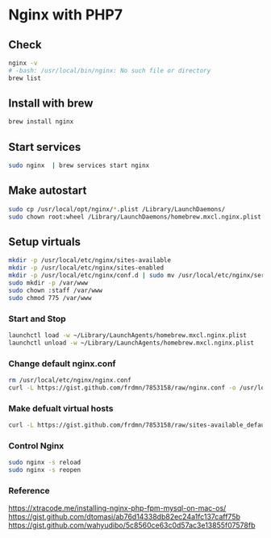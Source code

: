 # Nginx with PHP7

## Check

```bash
nginx -v
# -bash: /usr/local/bin/nginx: No such file or directory
brew list
```

## Install with brew

```bash
brew install nginx
```

## Start services

```bash
sudo nginx  | brew services start nginx
```

## Make autostart

```bash
sudo cp /usr/local/opt/nginx/*.plist /Library/LaunchDaemons/
sudo chown root:wheel /Library/LaunchDaemons/homebrew.mxcl.nginx.plist
```

## Setup virtuals

```bash
mkdir -p /usr/local/etc/nginx/sites-available
mkdir -p /usr/local/etc/nginx/sites-enabled
mkdir -p /usr/local/etc/nginx/conf.d | sudo mv /usr/local/etc/nginx/servers conf.d
sudo mkdir -p /var/www
sudo chown :staff /var/www
sudo chmod 775 /var/www
```

### Start and Stop

```bash
launchctl load -w ~/Library/LaunchAgents/homebrew.mxcl.nginx.plist
launchctl unload -w ~/Library/LaunchAgents/homebrew.mxcl.nginx.plist
```

### Change default nginx.conf

```bash
rm /usr/local/etc/nginx/nginx.conf
curl -L https://gist.github.com/frdmn/7853158/raw/nginx.conf -o /usr/local/etc/nginx/nginx.conf
```

### Make defualt virtual hosts

```bash
curl -L https://gist.github.com/frdmn/7853158/raw/sites-available_default -o /usr/local/etc/nginx/sites-available/default
```

### Control Nginx

```bash
sudo nginx -s reload
sudo nginx -s reopen
```

### Reference

<https://xtracode.me/installing-nginx-php-fpm-mysql-on-mac-os/>
<https://gist.github.com/dtomasi/ab76d14338db82ec24a1fc137caff75b>
<https://gist.github.com/wahyudibo/5c8560ce63c0d57ac3e13855f07578fb>
